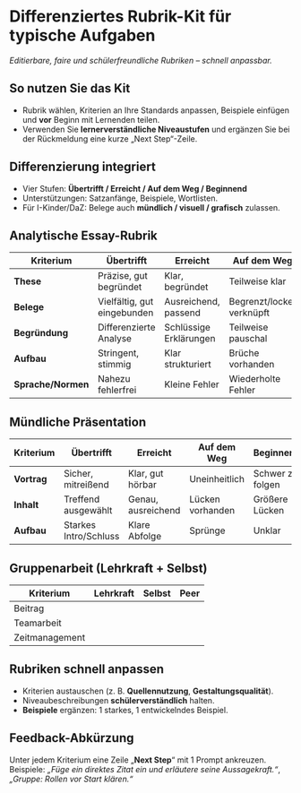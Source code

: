 ﻿# Differenziertes Rubrik-Kit für typische Aufgaben
*Editierbare, faire und schülerfreundliche Rubriken – schnell anpassbar.*

## So nutzen Sie das Kit
- Rubrik wählen, Kriterien an Ihre Standards anpassen, Beispiele einfügen und **vor** Beginn mit Lernenden teilen.
- Verwenden Sie **lernerverständliche Niveaustufen** und ergänzen Sie bei der Rückmeldung eine kurze „Next Step“-Zeile.

## Differenzierung integriert
- Vier Stufen: **Übertrifft / Erreicht / Auf dem Weg / Beginnend**
- Unterstützungen: Satzanfänge, Beispiele, Wortlisten.
- Für I-Kinder/DaZ: Belege auch **mündlich / visuell / grafisch** zulassen.

## Analytische Essay-Rubrik

| Kriterium | Übertrifft | Erreicht | Auf dem Weg | Beginnend |
|---|---|---|---|---|
| **These** | Präzise, gut begründet | Klar, begründet | Teilweise klar | Unklar/fehlend |
| **Belege** | Vielfältig, gut eingebunden | Ausreichend, passend | Begrenzt/locker verknüpft | Minimal/unpassend |
| **Begründung** | Differenzierte Analyse | Schlüssige Erklärungen | Teilweise pauschal | Kaum Analyse |
| **Aufbau** | Stringent, stimmig | Klar strukturiert | Brüche vorhanden | Ungeordnet |
| **Sprache/Normen** | Nahezu fehlerfrei | Kleine Fehler | Wiederholte Fehler | Häufige Fehler |

## Mündliche Präsentation

| Kriterium | Übertrifft | Erreicht | Auf dem Weg | Beginnend |
|---|---|---|---|---|
| **Vortrag** | Sicher, mitreißend | Klar, gut hörbar | Uneinheitlich | Schwer zu folgen |
| **Inhalt** | Treffend ausgewählt | Genau, ausreichend | Lücken vorhanden | Größere Lücken |
| **Aufbau** | Starkes Intro/Schluss | Klare Abfolge | Sprünge | Unklar |

## Gruppenarbeit (Lehrkraft + Selbst)

| Kriterium | Lehrkraft | Selbst | Peer |
|---|---|---|---|
| Beitrag |  |  |  |
| Teamarbeit |  |  |  |
| Zeitmanagement |  |  |  |

## Rubriken schnell anpassen
- Kriterien austauschen (z. B. **Quellennutzung**, **Gestaltungsqualität**).
- Niveaubeschreibungen **schülerverständlich** halten.
- **Beispiele** ergänzen: 1 starkes, 1 entwickelndes Beispiel.

## Feedback-Abkürzung
Unter jedem Kriterium eine Zeile „**Next Step**“ mit 1 Prompt ankreuzen.  
Beispiele: *„Füge ein direktes Zitat ein und erläutere seine Aussagekraft.“*, *„Gruppe: Rollen vor Start klären.“*
